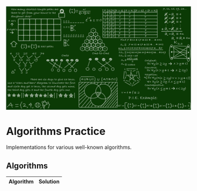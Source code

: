 ![Alt text](algorithm.png)

# Algorithms Practice

Implementations for various well-known algorithms.

## Algorithms

| Algorithm | Solution |
|:---------:|:--------:|
